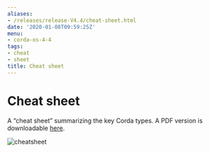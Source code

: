 ```yaml
---
aliases:
- /releases/release-V4.4/cheat-sheet.html
date: '2020-01-08T09:59:25Z'
menu:
- corda-os-4-4
tags:
- cheat
- sheet
title: Cheat sheet
---
```



# Cheat sheet

A “cheat sheet” summarizing the key Corda types. A PDF version is downloadable [here](/en/pdf/corda-cheat-sheet.pdf).

![cheatsheet](/en/images/cheatsheet.jpg "cheatsheet")
